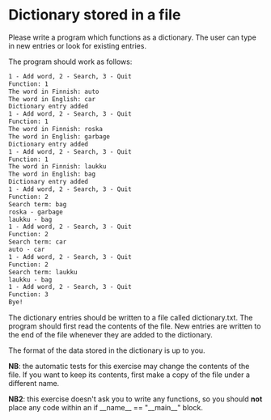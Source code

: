 
# Dictionary stored in a file

Please write a program which functions as a dictionary. The user can type in new entries or look for existing entries.

The program should work as follows:

```markdown
1 - Add word, 2 - Search, 3 - Quit
Function: 1
The word in Finnish: auto
The word in English: car
Dictionary entry added
1 - Add word, 2 - Search, 3 - Quit
Function: 1
The word in Finnish: roska
The word in English: garbage
Dictionary entry added
1 - Add word, 2 - Search, 3 - Quit
Function: 1
The word in Finnish: laukku
The word in English: bag
Dictionary entry added
1 - Add word, 2 - Search, 3 - Quit
Function: 2
Search term: bag
roska - garbage
laukku - bag
1 - Add word, 2 - Search, 3 - Quit
Function: 2
Search term: car
auto - car
1 - Add word, 2 - Search, 3 - Quit
Function: 2
Search term: laukku
laukku - bag
1 - Add word, 2 - Search, 3 - Quit
Function: 3
Bye!
```

The dictionary entries should be written to a file called dictionary.txt. The program should first read the contents of the file. New entries are written to the end of the file whenever they are added to the dictionary.

The format of the data stored in the dictionary is up to you.

**NB**: the automatic tests for this exercise may change the contents of the file. If you want to keep its contents, first make a copy of the file under a different name.

**NB2**: this exercise doesn't ask you to write any functions, so you should **not** place any code within an if \_\_name\_\_ == "\_\_main\_\_" block.

